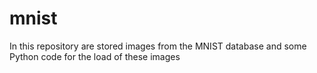 # mnist
In this repository are stored images from the MNIST database and some Python code for the load of these images
